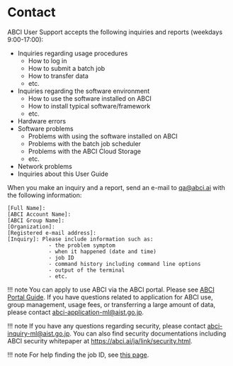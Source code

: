 # Contact

ABCI User Support accepts the following inquiries and reports (weekdays 9:00-17:00):

* Inquiries regarding usage procedures
    * How to log in
    * How to submit a batch job
    * How to transfer data
    * etc.
* Inquiries regarding the software environment
    * How to use the software installed on ABCI
    * How to install typical software/framework
    * etc.
* Hardware errors
* Software problems
    * Problems with using the software installed on ABCI
    * Problems with the batch job scheduler
    * Problems with the ABCI Cloud Storage
    * etc.
* Network problems
* Inquiries about this User Guide

When you make an inquiry and a report, send an e-mail to <qa@abci.ai> with the following information:

```
[Full Name]: 
[ABCI Account Name]: 
[ABCI Group Name]: 
[Organization]: 
[Registered e-mail address]: 
[Inquiry]: Please include information such as:
             - the problem symptom
             - when it happened (date and time)
             - job ID
             - command history including command line options
             - output of the terminal
             - etc.
```

!!! note
    You can apply to use ABCI via the ABCI portal. Please see [ABCI Portal Guide](https://docs.abci.ai/portal/en/01/). If you have questions related to application for ABCI use, group management, usage fees, or transferring a large amount of data, please contact <abci-application-ml@aist.go.jp>.

!!! note
    If you have any questions regarding security, please contact <abci-inquiry-ml@aist.go.jp>. You can also find security documentations including ABCI security whitepaper at <https://abci.ai/ja/link/security.html>.

!!! note
    For help finding the job ID, see [this page](faq.md#q-how-do-i-know-my-batch-job-id).

